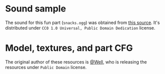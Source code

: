 # Sound sample

The sound for this fun part (`snacks.ogg`) was obtained from [this source](https://lasonotheque.org/detail-0352-bruits-de-bouche-1.html).
It's distributed under `CC0 1.0 Universal, Public Domain Dedication` license.

# Model, textures, and part CFG

The original author of these resources is [@Well](https://forum.kerbalspaceprogram.com/index.php?/profile/145290-well/),
who is releasing the resources under `Public Domain` license.
